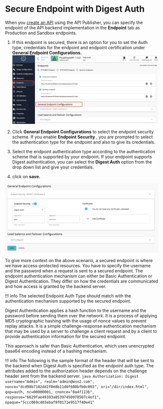# Secure Endpoint with Digest Auth

When you [create an API](../../../../Learn/DesignAPI/CreateAPI/create-a-rest-api.md) using the API Publisher, you can specify the endpoint of the API backend implementation in the **Endpoint** tab as Production and Sandbox endpoints.

1. If this endpoint is secured, there is an option for you to set the Auth type, credentials for the endpoint and endpoint certification under **General Endpoint Configurations.**
![general-endpoint-detail](../../../../assets/img/Learn/general-endpoint-detail.png)

2. Click **General Endpoint Configurations** to select the endpoint security scheme. If you enable **Endpoint Security** , you are prompted to select the authentication type for the endpoint and also to give its credentials.

3. Select the endpoint authentication type according to the authentication scheme that is supported by your endpoint. If your endpoint supports Digest authentication, you can select the **Digest Auth** option from the drop down list and give your credentials.
4. click on **save.**

![enpoint-security-type-digest](../../../../assets/img/Learn/enpoint-security-type-digest.png)

To give more context on the above scenario, a secured endpoint is where we have access-protected resources. You have to specify the username and the password when a request is sent to a secured endpoint. The endpoint authentication mechanism can either be Basic Authentication or Digest Authentication. They differ on how the credentials are communicated and how access is granted by the backend server.

!!! info
    The selected Endpoint Auth Type should match with the authentication mechanism supported by the secured endpoint.


Digest Authentication applies a hash function to the username and the password before sending them over the network. It is a process of applying MD5 cryptographic hashing with the usage of nonce values to prevent replay attacks. It is a simple challenge-response authentication mechanism that may be used by a server to challenge a client request and by a client to provide authentication information for the secured endpoint.

This approach is safer than Basic Authentication, which uses unencrypted base64 encoding instead of a hashing mechanism.

!!! info
    The following is the sample format of the header that will be sent to the backend when Digest Auth is specified as the endpoint auth type. The attributes added to the authorization header depends on the challenge header sent from the backend server.
    ``` java
    Authorization: Digest username="Admin", realm="admin@wso2.com", nonce="dcd98b7102dd2f0e8b11d0f600bfb0c093", uri="/dir/index.html", qop=auth, nc=00000001, cnonce="0a4f113b", response="6629fae49393a05397450978507c4ef1", opaque="5ccc069c403ebaf9f0171e9517f40e41"
    ```
